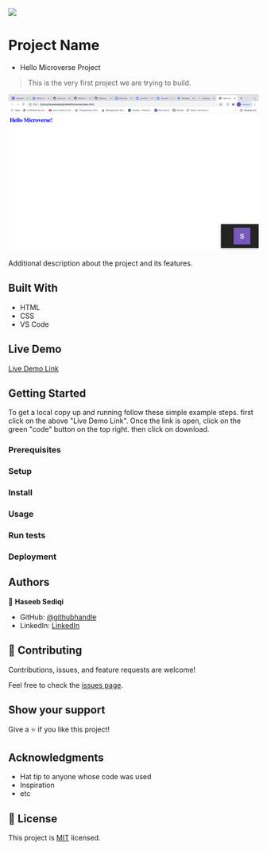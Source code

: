 ![](https://img.shields.io/badge/Microverse-blueviolet)

# Project Name
  - Hello Microverse Project

> This is the very first project we are trying to build.

![screenshot](./app_screenshot.png)

Additional description about the project and its features.

## Built With

- HTML
- CSS
- VS Code

## Live Demo

[Live Demo Link](https://haseebsediqi.github.io/HelloMiroverse/)


## Getting Started


To get a local copy up and running follow these simple example steps.
first click on the above "Live Demo Link". Once the link is open, click on the green "code" button on the top right. then click on download.

### Prerequisites

### Setup

### Install

### Usage

### Run tests

### Deployment



## Authors

👤 **Haseeb Sediqi**

- GitHub: [@githubhandle](git@github.com:HaseebSediqi/HelloMiroverse.git)
- LinkedIn: [LinkedIn](http://linkedin.com/in/haseeb-sediqi)

## 🤝 Contributing

Contributions, issues, and feature requests are welcome!

Feel free to check the [issues page](../../issues/).

## Show your support

Give a ⭐️ if you like this project!

## Acknowledgments

- Hat tip to anyone whose code was used
- Inspiration
- etc

## 📝 License

This project is [MIT](./MIT.md) licensed.
